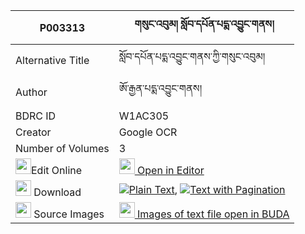 |P003313|གསུང་འབུམ། སློབ་དཔོན་པདྨ་འབྱུང་གནས། 
| --- | --- 
|Alternative Title |སློབ་དཔོན་པདྨ་འབྱུང་གནས་ཀྱི་གསུང་འབུམ།
|Author| ཨོ་རྒྱན་པདྨ་འབྱུང་གནས།
|BDRC ID | W1AC305
|Creator | Google OCR
|Number of Volumes| 3
|<img width="25" src="https://img.icons8.com/color/25/000000/edit-property.png">Edit Online| [<img width="25" src="https://avatars.githubusercontent.com/u/45091458?s=200&v=4"> Open in Editor](http://editor.openpecha.org/P003313)
|<img width="25" src="https://img.icons8.com/fluent/48/000000/download-2.png"/>  Download | [![](https://img.icons8.com/color/20/000000/txt.png)Plain Text](https://github.com/Openpecha/P003313/releases/download/v1/sungbum_lobpon_pema_jungne_plain_P003313.zip), [![](https://img.icons8.com/color/20/000000/txt.png)Text with Pagination](https://github.com/Openpecha/P003313/releases/download/v1/sungbum_lobpon_pema_jungne_pages_P003313.zip)
|<img width="25" src="https://img.icons8.com/plasticine/100/000000/pictures-folder.png"/>  Source Images | [<img width="25" src="https://library.bdrc.io/icons/BUDA-small.svg"> Images of text file open in BUDA](https://library.bdrc.io/show/bdr:W1AC305)